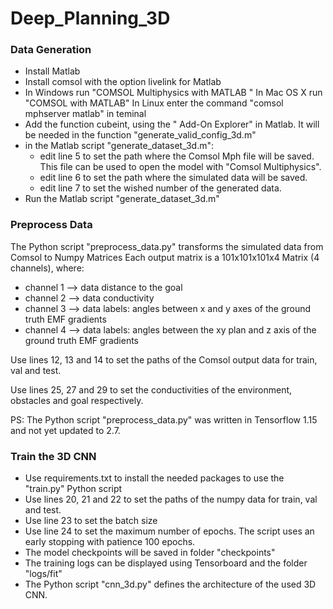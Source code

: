 # Deep_Planning_3D

### Data Generation
* Install Matlab
* Install comsol with the option livelink for Matlab
* In Windows run "COMSOL Multiphysics with MATLAB "
  In Mac OS X run "COMSOL with MATLAB"
  In Linux enter the command "comsol mphserver matlab" in teminal
* Add the function cubeint, using the " Add-On Explorer" in Matlab. It will be needed in the function "generate_valid_config_3d.m"
* in the Matlab script "generate_dataset_3d.m":
  - edit line 5 to set the path where the Comsol Mph file will be saved. This file can be used to open the model with "Comsol Multiphysics".
  - edit line 6 to set the path where the simulated data will be saved.
  - edit line 7 to set the wished number of the generated data. 
* Run the Matlab script "generate_dataset_3d.m"

### Preprocess Data
The Python script "preprocess_data.py" transforms the simulated data from Comsol to Numpy Matrices
Each output matrix is a 101x101x101x4 Matrix (4 channels), where:
* channel 1 --> data distance to the goal
* channel 2 --> data conductivity
* channel 3 --> data labels: angles between x and y axes of the ground truth EMF gradients
* channel 4 --> data labels: angles between the xy plan and z axis of the ground truth EMF gradients

Use lines 12, 13 and 14 to set the paths of the Comsol output data for train, val and test.

Use lines 25, 27 and 29 to set the conductivities of the environment, obstacles and goal respectively.

PS: The Python script "preprocess_data.py" was written in Tensorflow 1.15 and not yet updated to 2.7.

### Train the 3D CNN
* Use requirements.txt to install the needed packages to use the "train.py" Python script
* Use lines 20, 21 and 22 to set the paths of the numpy data for train, val and test.
* Use line 23 to set the batch size
* Use line 24 to set the maximum number of epochs. The script uses an early stopping with patience 100 epochs.
* The model checkpoints will be saved in folder "checkpoints"
* The training logs can be displayed using Tensorboard and the folder "logs/fit"
* The Python script "cnn_3d.py" defines the architecture of the used 3D CNN. 

